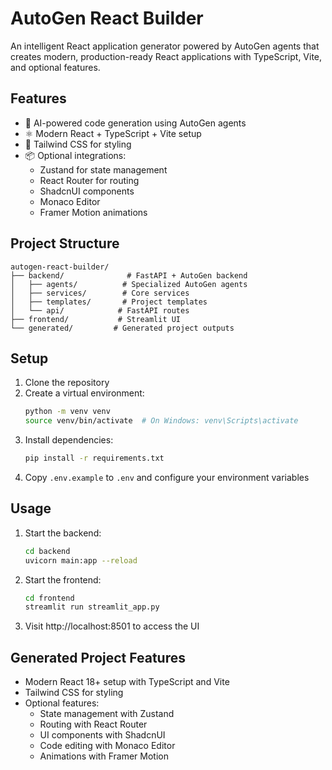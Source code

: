 # AutoGen React Builder

An intelligent React application generator powered by AutoGen agents that creates modern, production-ready React applications with TypeScript, Vite, and optional features.

## Features

- 🤖 AI-powered code generation using AutoGen agents
- ⚛️ Modern React + TypeScript + Vite setup
- 🎨 Tailwind CSS for styling
- 📦 Optional integrations:
  - Zustand for state management
  - React Router for routing
  - ShadcnUI components
  - Monaco Editor
  - Framer Motion animations

## Project Structure

```
autogen-react-builder/
├── backend/              # FastAPI + AutoGen backend
│   ├── agents/          # Specialized AutoGen agents
│   ├── services/        # Core services
│   ├── templates/       # Project templates
│   └── api/            # FastAPI routes
├── frontend/           # Streamlit UI
└── generated/         # Generated project outputs
```

## Setup

1. Clone the repository
2. Create a virtual environment:
   ```bash
   python -m venv venv
   source venv/bin/activate  # On Windows: venv\Scripts\activate
   ```
3. Install dependencies:
   ```bash
   pip install -r requirements.txt
   ```
4. Copy `.env.example` to `.env` and configure your environment variables

## Usage

1. Start the backend:
   ```bash
   cd backend
   uvicorn main:app --reload
   ```

2. Start the frontend:
   ```bash
   cd frontend
   streamlit run streamlit_app.py
   ```

3. Visit http://localhost:8501 to access the UI

## Generated Project Features

- Modern React 18+ setup with TypeScript and Vite
- Tailwind CSS for styling
- Optional features:
  - State management with Zustand
  - Routing with React Router
  - UI components with ShadcnUI
  - Code editing with Monaco Editor
  - Animations with Framer Motion
